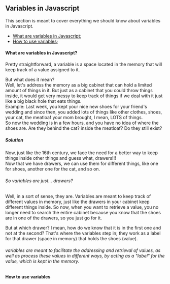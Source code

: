 ## Variables in Javascript

This section is meant to cover everything we should know about variables in Javascript.
- [What are variables in Javascript](#Variables);
- [How to use variables](#How-to-use-variables);


#### <a id="Variables"></a> What are variables in Javascript?
Pretty straightforward, a variable is a space located in the memory that will keep track of a value assigned to it.

But what does it mean?  
Well, let's address the memory as a big cabinet that can hold a limited amount of things in it. But just as a cabinet that you could throw things inside, it would get very messy to keep track of things if we deal with it just like a big black hole that eats things.  
Example: Last week, you kept your nice new shoes for your friend's wedding and since then, you added lots of things like other clothes, shoes, your cat, the meatloaf your mom brought, I mean, LOTS of things.  
So now the wedding is in a few hours, and you have no idea of where the shoes are. Are they behind the cat? inside the meatloaf? Do they still exist?  

##### Solution
Now, just like the 16th century, we face the need for a better way to keep things inside other things and guess what, drawers!!!  
Now that we have drawers, we can use them for different things, like one for shoes, another one for the cat, and so on.

###### So variables are just... drawers?
Well, in a sort of sense, they are. Variables are meant to keep track of different values in memory, just like the drawers in your cabinet keep different things inside. So now, when you want to retrieve a value, you no longer need to search the entire cabinet because you know that the shoes are in one of the drawers, so you just go for it.  

But at which drawer? I mean, how do we know that it is in the first one and not at the second? That's where the variables step in; they work as a label for that drawer (space in memory) that holds the shoes (value).
 

###### variables are meant to facilitate the addressing and retrieval of values, as well as process these values in different ways, by acting as a "label" for the value, which is kept in the memory.  


#### <a id="How-to-use-variables"></a> How to use variables
